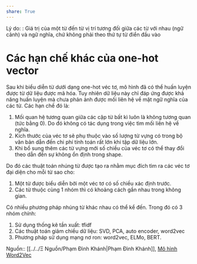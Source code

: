 ```yaml
---  
share: True  
---  
```

Lý do: : Giá trị của một từ đến từ vị trí tương đối giữa các từ với nhau (ngữ cảnh) và ngữ nghĩa, chứ không phải theo thứ tự từ điển đầu vào  
  
# Các hạn chế khác của one-hot vector  
Sau khi biểu diễn từ dưới dạng one-hot véc tơ, mô hình đã có thể huấn luyện được từ dữ liệu được mã hóa. Tuy nhiên dữ liệu này chỉ đáp ứng được khả năng huấn luyện mà chưa phản ảnh được mối liên hệ về mặt ngữ nghĩa của các từ. Các hạn chế đó là:  
  
1. Mối quan hệ tương quan giữa các cặp từ bất kì luôn là không tương quan (tức bằng 0). Do đó không có tác dụng trong việc tìm mối liên hệ về nghĩa.  
2. Kích thước của véc tơ sẽ phụ thuộc vào số lượng từ vựng có trong bộ văn bản dẫn đến chi phí tính toán rất lớn khi tập dữ liệu lớn.  
3. Khi bổ sung thêm các từ vựng mới số chiều của véc tơ có thể thay đổi theo dẫn đến sự không ổn định trong shape.  
  
Do đó các thuật toán nhúng từ được tạo ra nhằm mục đích tìm ra các véc tơ đại diện cho mỗi từ sao cho:  
  
1. Một từ được biểu diễn bởi một véc tơ có số chiều xác định trước.  
2. Các từ thuộc cùng 1 nhóm thì có khoảng cách gần nhau trong không gian.  
  
Có nhiều phương pháp nhúng từ khác nhau có thể kể đến. Trong đó có 3 nhóm chính:  
  
1. Sử dụng thống kê tần xuất: tfidf  
2. Các thuật toán giảm chiều dữ liệu: SVD, PCA, auto encoder, word2vec  
3. Phương pháp sử dụng mạng nơ ron: word2vec, ELMo, BERT.  
  
Nguồn:: [[../../Ξ Nguồn/Phạm Đình Khánh|Phạm Đình Khánh]], [Mô hình Word2Vec](https://phamdinhkhanh.github.io/2019/04/29/ModelWord2Vec.html)  
